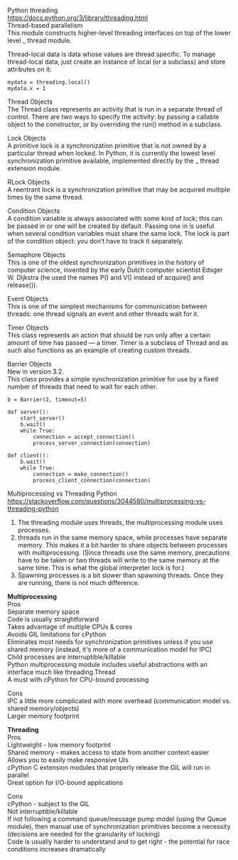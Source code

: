Python threading    
https://docs.python.org/3/library/threading.html    
Thread-based parallelism     
This module constructs higher-level threading interfaces on top of the lower level _ thread module.     

Thread-local data is data whose values are thread specific. To manage thread-local data, just create an instance of local (or a subclass) and store attributes on it:    
```
mydata = threading.local()   
mydata.x = 1    
```

Thread Objects    
The Thread class represents an activity that is run in a separate thread of control. There are two ways to specify the activity: by passing a callable object to the constructor, or by overriding the run() method in a subclass.      

Lock Objects    
A primitive lock is a synchronization primitive that is not owned by a particular thread when locked. In Python, it is currently the lowest level synchronization primitive available, implemented directly by the _ thread extension module.      

RLock Objects    
A reentrant lock is a synchronization primitive that may be acquired multiple times by the same thread.    

Condition Objects    
A condition variable is always associated with some kind of lock; this can be passed in or one will be created by default. Passing one in is useful when several condition variables must share the same lock. The lock is part of the condition object: you don’t have to track it separately.     

Semaphore Objects    
This is one of the oldest synchronization primitives in the history of computer science, invented by the early Dutch computer scientist Edsger W. Dijkstra (he used the names P() and V() instead of acquire() and release()).     

Event Objects     
This is one of the simplest mechanisms for communication between threads: one thread signals an event and other threads wait for it.   

Timer Objects   
This class represents an action that should be run only after a certain amount of time has passed — a timer. Timer is a subclass of Thread and as such also functions as an example of creating custom threads.     

Barrier Objects     
New in version 3.2.     
This class provides a simple synchronization primitive for use by a fixed number of threads that need to wait for each other.     
```
b = Barrier(2, timeout=5)

def server():
    start_server()
    b.wait()
    while True:
        connection = accept_connection()
        process_server_connection(connection)

def client():
    b.wait()
    while True:
        connection = make_connection()
        process_client_connection(connection)
```


Multiprocessing vs Threading Python     
https://stackoverflow.com/questions/3044580/multiprocessing-vs-threading-python    
1. The threading module uses threads, the multiprocessing module uses processes.     
2. threads run in the same memory space, while processes have separate memory. This makes it a bit harder to share objects between processes with multiprocessing. (Since threads use the same memory, precautions have to be taken or two threads will write to the same memory at the same time. This is what the global interpreter lock is for.)         
3. Spawning processes is a bit slower than spawning threads. Once they are running, there is not much difference.       

<strong> Multiprocessing </strong>       
Pros    
Separate memory space   
Code is usually straightforward   
Takes advantage of multiple CPUs & cores    
Avoids GIL limitations for cPython    
Eliminates most needs for synchronization primitives unless if you use shared memory (instead, it's more of a communication model for IPC)    
Child processes are interruptible/killable    
Python multiprocessing module includes useful abstractions with an interface much like threading.Thread    
A must with cPython for CPU-bound processing    
   
Cons    
IPC a little more complicated with more overhead (communication model vs. shared memory/objects)    
Larger memory footprint    
   
     
<strong> Threading </strong>       
Pros   
Lightweight - low memory footprint   
Shared memory - makes access to state from another context easier   
Allows you to easily make responsive UIs    
cPython C extension modules that properly release the GIL will run in parallel    
Great option for I/O-bound applications    
  
Cons   
cPython - subject to the GIL   
Not interruptible/killable    
If not following a command queue/message pump model (using the Queue module), then manual use of synchronization primitives become a necessity (decisions are needed for the granularity of locking)    
Code is usually harder to understand and to get right - the potential for race conditions increases dramatically    








